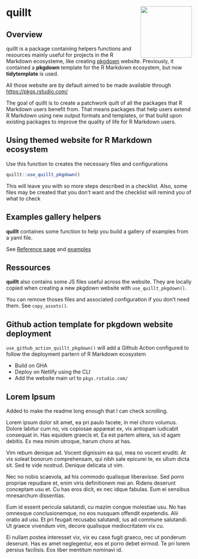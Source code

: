 
<!-- README.md is generated from README.Rmd. Please edit that file -->

# quillt <img src='man/figures/logo.png' align="right" height="139" />

## Overview

quillt is a package containing helpers functions and resources mainly
useful for projects in the R Markdown ecosysteme, like creating
[pkgdown](https://pkgdown.r-lib.org) website. Previously, it contained a
**pkgdown** template for the R Markdown ecosystem, but now
**tidytemplate** is used.

All those website are by default aimed to be made available through
<https://pkgs.rstudio.com/>

The goal of quillt is to create a patchwork quilt of all the packages
that R Markdown users benefit from. That means packages that help users
extend R Markdown using new output formats and templates, or that build
upon existing packages to improve the quality of life for R Markdown
users.

## Using themed website for R Markdown ecosystem

Use this function to creates the necessary files and configurations

``` r
quillt::use_quillt_pkgdown()
```

This will leave you with so more steps described in a checklist. Also,
some files may be created that you don’t want and the checklist will
remind you of what to check

## Examples gallery helpers

**quillt** containes some function to help you build a gallery of
examples from a yaml file.

See [Reference
page](https://pkgs.rstudio.com/quillt/reference/index.html#section-examples-gallery-helpers)
and [examples](articles/examples.html)

## Ressources

**quillt** also contains some JS files useful across the website. They
are locally copied when creating a new pkgdown website with
`use_quillt_pkgdown()`.

You can remove thoses files and associated configuration if you don’t
need them. See `copy_assets()`.

## Github action template for pkgdown website deployment

`use_github_action_quillt_pkgdown()` will add a Github Action configured
to follow the deployment partern of R Markdown ecosystem

-   Build on GHA
-   Deploy on Netlify using the CLI
-   Add the website main url to `pkgs.rstudio.com/`

## Lorem Ipsum

Added to make the readme long enough that I can check scrolling.

Lorem ipsum dolor sit amet, ea pri paulo facete, in mel choro volumus.
Dolore labitur cum no, vis copiosae appareat ex, vix antiopam iudicabit
consequat in. Has equidem graecis et. Ea est partem altera, ius id agam
debitis. Ex mea minim utroque, harum choro at has.

Vim rebum denique ad. Vocent dignissim ea qui, mea no vocent eruditi. At
vix soleat bonorum comprehensam, qui nibh sale epicurei te, ex ullum
dicta sit. Sed te vide nostrud. Denique delicata ut vim.

Nec no nobis scaevola, ad his commodo qualisque liberavisse. Sed porro
propriae repudiare et, enim viris definitionem mei an. Ridens deserunt
conceptam usu et. Cu has eros dicit, ex nec idque fabulas. Eum ei
sensibus mnesarchum dissentias.

Eum id essent pericula salutandi, cu mazim congue molestiae usu. No has
omnesque conclusionemque, no eos nusquam offendit expetendis. Alii
oratio ad usu. Et pri feugait recusabo salutandi, ius ad commune
salutandi. Ut graece vivendum vim, decore qualisque mediocritatem vix
cu.

Ei nullam postea interesset vix, vix eu case fugit graeco, nec ut
ponderum deserunt. Has ex amet neglegentur, eos et porro debet eirmod.
Te pri lorem persius facilisis. Eos liber mentitum nominavi id.
